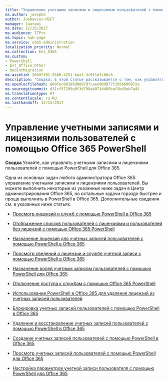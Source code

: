 ```yaml
---
title: "Управление учетными записями и лицензиями пользователей с помощью Office 365 PowerShell"
ms.author: josephd
author: JoeDavies-MSFT
manager: laurawi
ms.date: 12/15/2017
ms.audience: ITPro
ms.topic: hub-page
ms.service: o365-administration
localization_priority: Normal
ms.collection: Ent_O365
ms.custom:
- PowerShell
- Ent_Office_Other
- DecEntMigration
ms.assetid: 26b9ff81-93b0-4251-beaf-3c9f1d7c80c8
description: "Сводка: в этой статье рассказывается о том, как управлять учетными записями и лицензиями пользователей с помощью PowerShell в Office 365."
ms.openlocfilehash: 860fec08199d8897d7caee90d077f2956600972a
ms.sourcegitcommit: d31cf57295e8f3d798ab971d405baf3bd3eb7a45
ms.translationtype: HT
ms.contentlocale: ru-RU
ms.lasthandoff: 12/15/2017
---
```

# <a name="manage-user-accounts-and-licenses-with-office-365-powershell"></a>Управление учетными записями и лицензиями пользователей с помощью Office 365 PowerShell

 **Сводка** Узнайте, как управлять учетными записями и лицензиями пользователей с помощью PowerShell для Office 365.
  
Одна из основных задач любого администратора Office 365:  управление учетными записями и лицензиями пользователей. Вы можете выполнить некоторые из указанных ниже задач в Центр администрирования Office 365, но остальные задачи гораздо быстрее и проще выполнить в PowerShell в Office 365. Дополнительные сведения см. в указанных ниже статьях.
  
- [Просмотр лицензий и служб с помощью PowerShell в Office 365](view-licenses-and-services-with-office-365-powershell.md)
    
- [Отображение списков пользователей с лицензиями и пользователей без лицензий с помощью Office 365 PowerShell](view-licensed-and-unlicensed-users-with-office-365-powershell.md)
    
- [Назначение лицензий для учетных записей пользователей с помощью PowerShell в Office 365](assign-licenses-to-user-accounts-with-office-365-powershell.md)
    
- [Просмотр сведений о лицензии и службе учетной записи с помощью PowerShell в Office 365](view-account-license-and-service-details-with-office-365-powershell.md)
    
- [Назначение ролей учетным записям пользователей с помощью PowerShell для Office 365](assign-roles-to-user-accounts-with-office-365-powershell.md)
    
- [Отключение доступа к службам с помощью Office 365 PowerShell](disable-access-to-services-with-office-365-powershell.md)
    
- [Использование PowerShell в Office 365 для удаления лицензий из учетных записей пользователей](remove-licenses-from-user-accounts-with-office-365-powershell.md)
    
- [Блокировка учетных записей пользователей с помощью PowerShell в Office 365](block-user-accounts-with-office-365-powershell.md)
    
- [Удаление и восстановление учетных записей пользователей с помощью PowerShell в Office 365](delete-and-restore-user-accounts-with-office-365-powershell.md)
    
- [Создание учетных записей пользователей с помощью PowerShell в Office 365](create-user-accounts-with-office-365-powershell.md)
    
- [Просмотр учетных записей пользователей с помощью PowerShell для Office 365](view-user-accounts-with-office-365-powershell.md)
    
- [Настройка параметров учетной записи пользователя с помощью PowerShell для Office 365](configure-user-account-properties-with-office-365-powershell.md)
    

